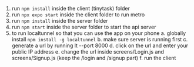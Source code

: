 1. run `npm install` inside the client (tinytask) folder
2. run `npx expo start` inside the client folder to run metro
3. run `npm install` inside the server folder
4. run `npm start` inside the server folder to start the api server
5. to run localtunnel so that you can use the app on your phone
    a. globally install `npm install -g localtunnel`
    b. make sure server is running first
    c. generate a url by running lt --port 8000
    d. click on the url and enter your public IP address
    e. change the url inside screens/Login.js and screens/Signup.js (keep the /login and /signup part)
    f. run the client